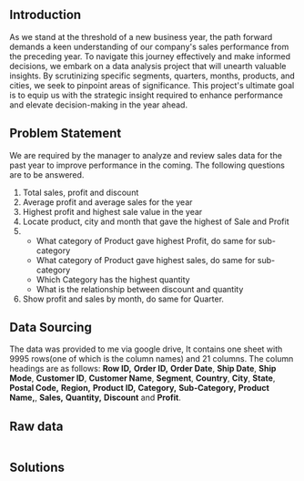 ## Introduction
As we stand at the threshold of a new business year, the path forward demands a keen understanding of our company's sales performance from the preceding year. To navigate this journey effectively and make informed decisions, we embark on a data analysis project that will unearth valuable insights. By scrutinizing specific segments, quarters, months, products, and cities, we seek to pinpoint areas of significance. This project's ultimate goal is to equip us with the strategic insight required to enhance performance and elevate decision-making in the year ahead.
## Problem Statement
We are required by the manager to analyze and review sales data for the past year to improve 
performance in the coming. The following questions are to be answered.
1.	Total sales, profit and discount
2.	Average profit and average sales for the year
3.	Highest profit and highest sale value in the year
4.	Locate product, city and month that gave the highest of Sale and Profit
5.	- What category of Product gave highest Profit, do same for sub-category
    - What category of Product gave highest sales, do same for sub-category
    - Which Category has the highest quantity
  	- What is the relationship between discount and quantity
6.	Show profit and sales by month, do same for Quarter. 

## Data Sourcing
The data was provided to me via google drive, It contains one sheet with 9995 rows(one of which is the column names) and 21 columns. The column headings are as follows: **Row ID,** **Order ID,** **Order Date**, **Ship Date**, **Ship Mode**, **Customer ID**, **Customer Name**, **Segment**, **Country**, **City**, **State**, **Postal Code,** **Region,** **Product ID,** **Category,** **Sub-Category,** **Product Name,**, **Sales,** **Quantity,** **Discount** and **Profit**.
## Raw data
![]()
## Solutions



